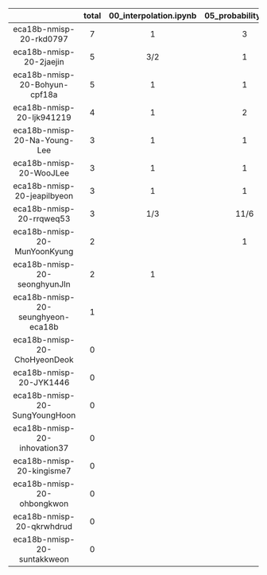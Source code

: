 |    |   total  |  00_interpolation.ipynb  |  05_probability.ipynb  |  10_statistics  |  10_statistics.ipynb  |
|:--:|:----:|:----:|:----:|:----:|:----:|
| eca18b-nmisp-20-rkd0797 | 7 | 1 | 3 |  | 3  |
| eca18b-nmisp-20-2jaejin | 5 | 3/2 | 1 |  | 5/2  |
| eca18b-nmisp-20-Bohyun-cpf18a | 5 | 1 | 1 |  | 3  |
| eca18b-nmisp-20-ljk941219 | 4 | 1 | 2 |  | 1  |
| eca18b-nmisp-20-Na-Young-Lee | 3 | 1 | 1 |  | 1  |
| eca18b-nmisp-20-WooJLee | 3 | 1 | 1 |  | 1  |
| eca18b-nmisp-20-jeapilbyeon | 3 | 1 | 1 |  | 1  |
| eca18b-nmisp-20-rrqweq53 | 3 | 1/3 | 11/6 | 1/3 | 1/2  |
| eca18b-nmisp-20-MunYoonKyung | 2 |  | 1 |  | 1  |
| eca18b-nmisp-20-seonghyunJIn | 2 | 1 |  |  | 1  |
| eca18b-nmisp-20-seunghyeon-eca18b | 1 |  |  |  | 1  |
| eca18b-nmisp-20-ChoHyeonDeok | 0 |  |  |  |   |
| eca18b-nmisp-20-JYK1446 | 0 |  |  |  |   |
| eca18b-nmisp-20-SungYoungHoon | 0 |  |  |  |   |
| eca18b-nmisp-20-inhovation37 | 0 |  |  |  |   |
| eca18b-nmisp-20-kingisme7 | 0 |  |  |  |   |
| eca18b-nmisp-20-ohbongkwon | 0 |  |  |  |   |
| eca18b-nmisp-20-qkrwhdrud | 0 |  |  |  |   |
| eca18b-nmisp-20-suntakkweon | 0 |  |  |  |   |

